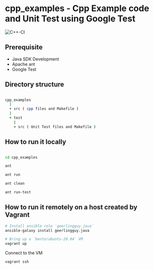 # cpp_examples - Cpp Example code and Unit Test using Google Test

![C++-CI](https://github.com/narethim/cpp_examples/workflows/C++-CI/badge.svg?branch=master)

## Prerequisite

* Java SDK Development
* Apache ant
* Google Test

## Directory structure

```sh

cpp_examples
  |
  + src ( cpp files and Makefile )
  |
  + test
    |
    + src ( Unit Test files and Makefile )

```

## How to run it locally

```sh

cd cpp_examples

ant

ant run

ant clean

ant run-test

```

## How to run it remotely on a host created by Vagrant

```sh
# Install ansible role `geerlingguy.java`
ansible-galaxy install geerlingguy.java

# Bring up a `bento/ubuntu-20.04` VM
vagrant up
```

Connect to the VM

```sh
vagrant ssh
```
